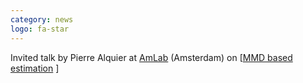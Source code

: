 ```yaml
---
category: news
logo: fa-star
---
```


Invited talk by Pierre Alquier at [AmLab](https://amlab.science.uva.nl/) (Amsterdam) on [<a href="https://arxiv.org/abs/1912.05737" target="_blank">MMD based estimation</a> ]
